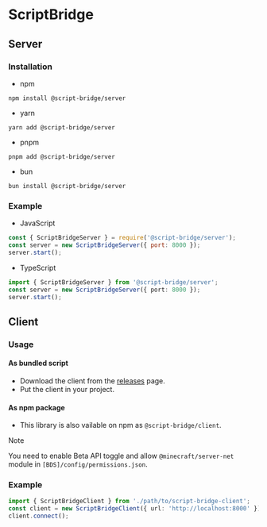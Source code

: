 # ScriptBridge
## Server
### Installation
- npm
```
npm install @script-bridge/server
```
- yarn
```
yarn add @script-bridge/server
```
- pnpm
```
pnpm add @script-bridge/server
```
- bun
```
bun install @script-bridge/server
```

### Example
- JavaScript
```javascript
const { ScriptBridgeServer } = require('@script-bridge/server');
const server = new ScriptBridgeServer({ port: 8000 });
server.start();
```

- TypeScript
```typescript
import { ScriptBridgeServer } from '@script-bridge/server';
const server = new ScriptBridgeServer({ port: 8000 });
server.start();
```

## Client
### Usage
#### As bundled script
- Download the client from the [releases](https://github.com/tutinoko2048/ScriptBridge/releases) page.
- Put the client in your project.
#### As npm package
- This library is also vailable on npm as `@script-bridge/client`.

> [!NOTE]
> You need to enable Beta API toggle and allow `@minecraft/server-net` module in `[BDS]/config/permissions.json`.

### Example
```typescript
import { ScriptBridgeClient } from './path/to/script-bridge-client';
const client = new ScriptBridgeClient({ url: 'http://localhost:8000' });
client.connect();
```
